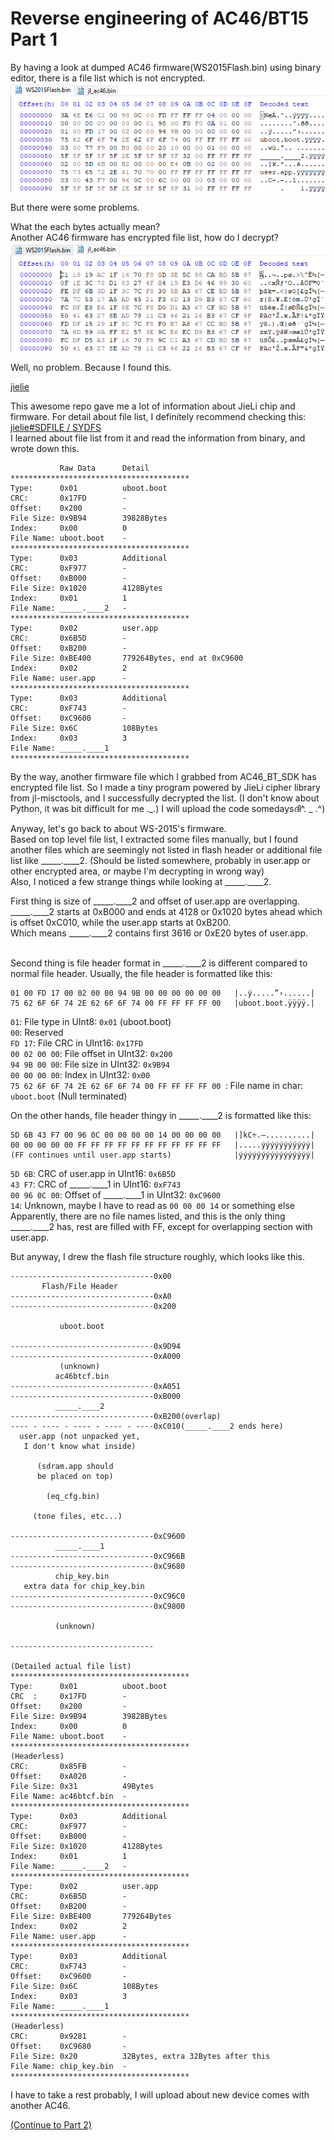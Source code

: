 # Reverse engineering of AC46/BT15 Part 1

By having a look at dumped AC46 firmware(WS2015Flash.bin) using binary editor, there is a file list which is not encrypted.<br>
![WS-2015 Flash Header](FlashHeader_WS2015.png)<br>


But there were some problems.

What the each bytes actually mean?<br>
Another AC46 firmware has encrypted file list, how do I decrypt?<br>
![jl_ac46.bin Flash Header](FlashHeader_AC46SDK.png)

Well, no problem.
Because I found this.

[jielie](https://github.com/kagaimiq/jielie)

This awesome repo gave me a lot of information about JieLi chip and firmware.
For detail about file list, I definitely recommend checking this: [jielie#SDFILE / SYDFS](https://github.com/kagaimiq/jielie/blob/main/datafmt/sdfile.md)<br>
I learned about file list from it and read the information from binary, and wrote down this.

```list
           Raw Data      Detail
****************************************
Type:      0x01          uboot.boot
CRC:       0x17FD        -
Offset:    0x200         -
File Size: 0x9B94        39828Bytes
Index:     0x00          0
File Name: uboot.boot    -
****************************************
Type:      0x03          Additional
CRC:       0xF977        -
Offset:    0xB000        -
File Size: 0x1020        4128Bytes
Index:     0x01          1
File Name: _____.____2   -
****************************************
Type:      0x02          user.app
CRC:       0x6B5D        -
Offset:    0xB200        -
File Size: 0xBE400       779264Bytes, end at 0xC9600
Index:     0x02          2
File Name: user.app      -
****************************************
Type:      0x03          Additional
CRC:       0xF743        -
Offset:    0xC9600       -
File Size: 0x6C          108Bytes
Index:     0x03          3
File Name: _____.____1
****************************************
```

By the way, another firmware file which I grabbed from AC46_BT_SDK has encrypted file list.
So I made a tiny program powered by JieLi cipher library from jl-misctools, and I successfully decrypted the list.
(I don't know about Python, it was bit difficult for me ._.)
I will upload the code somedaysദി^. _ .^)

Anyway, let's go back to about WS-2015's firmware.<br>
Based on top level file list, I extracted some files manually, but I found another files which are seemingly not listed in flash header or additional file list like _____.____2. (Should be listed somewhere, probably in user.app or other encrypted area, or maybe I'm decrypting in wrong way)<br>
Also, I noticed a few strange things while looking at _____.____2.

First thing is size of _____.____2 and offset of user.app are overlapping.<br>
_____.____2 starts at 0xB000 and ends at 4128 or 0x1020 bytes ahead which is offset 0xC010, while the user.app starts at 0xB200.<br>
Which means _____.____2 contains first 3616 or 0xE20 bytes of user.app.<br><br>

Second thing is file header format in _____.____2 is different compared to normal file header.
Usually, the file header is formatted like this:<br>
```
01 00 FD 17 00 02 00 00 94 9B 00 00 00 00 00 00   |..ý.....”›......|
75 62 6F 6F 74 2E 62 6F 6F 74 00 FF FF FF FF 00   |uboot.boot.ÿÿÿÿ.|
```
```01```: File type in UInt8: ```0x01``` (uboot.boot)<br>
```00```: Reserved<br>
```FD 17```: File CRC in UInt16: ```0x17FD```<br>
```00 02 00 00```: File offset in UInt32: ```0x200```<br>
```94 9B 00 00```: File size in UInt32: ```0x9B94```<br>
```00 00 00 00```: Index in UInt32: ```0x00```<br>
```75 62 6F 6F 74 2E 62 6F 6F 74 00 FF FF FF FF 00 ```: File name in char: ```uboot.boot``` (Null terminated)

 On the other hands, file header thingy in _____.____2 is formatted like this:<br>
```
5D 6B 43 F7 00 96 0C 00 00 00 00 14 00 00 00 00   |]kC÷.–..........|
00 00 00 00 00 FF FF FF FF FF FF FF FF FF FF FF   |.....ýýýýýýýýýýý|
(FF continues until user.app starts)              |ýýýýýýýýýýýýýýýý|
```

```5D 6B```: CRC of user.app in UInt16: ```0x6B5D```<br>
```43 F7```: CRC of _____.____1 in UInt16: ```0xF743```<br>
```00 96 0C 00```: Offset of _____.____1 in UInt32: ```0xC9600```<br>
```14```: Unknown, maybe I have to read as ```00 00 00 14``` or something else<br>
Apparently, there are no file names listed, and this is the only thing _____.____2 has, rest are filled with FF, except for overlapping section with user.app.

But anyway, I drew the flash file structure roughly, which looks like this.
```
--------------------------------0x00
       Flash/File Header
--------------------------------0xA0
--------------------------------0x200

           uboot.boot

--------------------------------0x9D94
--------------------------------0xA000
           (unknown)
          ac46btcf.bin
--------------------------------0xA051
--------------------------------0xB000
          _____.____2
--------------------------------0xB200(overlap)
---- - ---- - ---- - ---- - ----0xC010(_____.____2 ends here)
  user.app (not unpacked yet,
   I don't know what inside)

      (sdram.app should
      be placed on top)
			
        (eq_cfg.bin)
			
     (tone files, etc...)
   
--------------------------------0xC9600
          _____.____1
--------------------------------0xC966B
--------------------------------0xC9680
          chip_key.bin
   extra data for chip_key.bin
--------------------------------0xC96C0
--------------------------------0xC9800

          (unknown)

--------------------------------

(Detailed actual file list)
****************************************
Type:      0x01          uboot.boot
CRC  :     0x17FD        -
Offset:    0x200         -
File Size: 0x9B94        39828Bytes
Index:     0x00          0
File Name: uboot.boot    -
****************************************
(Headerless)
CRC:       0x85FB        -
Offset:    0xA020        -
File Size: 0x31          49Bytes
File Name: ac46btcf.bin  -
****************************************
Type:      0x03          Additional
CRC:       0xF977        -
Offset:    0xB000        -
File Size: 0x1020        4128Bytes
Index:     0x01          1
File Name: _____.____2   -
****************************************
Type:      0x02          user.app
CRC:       0x6B5D        -
Offset:    0xB200        -
File Size: 0xBE400       779264Bytes
Index:     0x02          2
File Name: user.app      -
****************************************
Type:      0x03          Additional
CRC:       0xF743        -
Offset:    0xC9600       -
File Size: 0x6C          108Bytes
Index:     0x03          3
File Name: _____.____1
****************************************
(Headerless)
CRC:       0x9281        -
Offset:    0xC9680       -
File Size: 0x20          32Bytes, extra 32Bytes after this
File Name: chip_key.bin  -
****************************************
```		
I have to take a rest probably, I will upload about new device comes with another AC46.

[(Continue to Part 2)](https://github.com/0x0-nyan/JL_AC46/blob/main/ReverseEngineering2.md)
